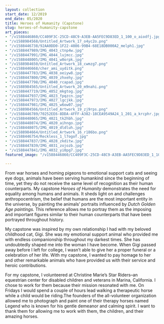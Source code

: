 ```yaml
---
layout: collection
start_date: 12/2019
end_date: 05/2020
title: Heroes of Humanity (Capstone)
slug: heroes-of-humanity-capstone
art_pieces:
- "/v1588446860/CC409F3C-25CD-48C9-A3EB-AA5FEC9D83ED_1_100_o_aiodfj.jpg"
- "/v1588984568/Untitled_Artwork_17_o4yc2o.png"
- "/v1588446738/92AA0DD0-1F22-4086-99B4-68E18DB000A2_melph1.jpg"
- "/v1588447989/IMG_4043_ctnp4w.jpg"
- "/v1588447991/IMG_4044_lujmcc.jpg"
- "/v1588448005/IMG_4041_w0orpk.jpg"
- "/v1588984650/Untitled_Artwork_18_cwmzg7.png"
- "/v1588446668/cher_ami_uyditk.png"
- "/v1588447783/IMG_4038_oeiyw8.jpg"
- "/v1588447800/IMG_4039_zhxehy.jpg"
- "/v1588447798/IMG_4040_rcapad.jpg"
- "/v1588984565/Untitled_Artwork_20_m9nahi.png"
- "/v1588447719/IMG_4052_mkgtog.jpg"
- "/v1588447937/IMG_4023_fpqzcn.jpg"
- "/v1588447973/IMG_4027_lgcjkk.jpg"
- "/v1588447981/IMG_4025_w6ow07.jpg"
- "/v1588984566/Untitled_Artwork_19_zj9rps.png"
- "/v1588446789/70252EE6-8DDA-4FFF-A382-18CEA9549A24_1_201_a_krcphr.jpg"
- "/v1588448065/IMG_4021_tk2hbh.jpg"
- "/v1588448074/IMG_4020_aihngo.jpg"
- "/v1588448075/IMG_4019_dldluh.jpg"
- "/v1588984664/Untitled_Artwork_16_r186bo.png"
- "/v1588446754/Reckless_1_l7ogof.jpg"
- "/v1588447837/IMG_4028_zkditw.jpg"
- "/v1588447839/IMG_4031_zojozb.jpg"
- "/v1588447841/IMG_4032_yi0pg7.jpg"
featured_image: "/v1588446860/CC409F3C-25CD-48C9-A3EB-AA5FEC9D83ED_1_100_o_aiodfj.jpg"

---
```

From war horses and homing pigeons to emotional support cats and seeing eye dogs, animals have been serving humankind since the beginning of time, yet they do not receive the same level of recognition as their human counterparts. My capstone ​_Heroes of Humanity_​ demonstrates the need for equality among humans and animals. It sheds light on and challenges anthropocentrism, the belief that humans are the most important entity in the universe, by painting the animals’ portraits influenced by ​_Dutch Golden Age paintings._​ This reference allows me to portray them as the imposing and important figures similar to their human counterparts that have been portrayed throughout history.

My capstone was inspired by my own relationship I had with my beloved childhood cat, Gigi. She was my emotional support animal who provided me with endless companionship throughout my darkest times. She has undoubtedly shaped me into the woman I have become. When Gigi passed away before I left for college, I wasn’t able to give her a proper funeral or a celebration of her life. With my capstone, I wanted to pay homage to her and other remarkable animals who have provided us with their service and heroic contributions.

For my capstone, I volunteered at Christine Marie’s Star Riders–an equestrian center for disabled children and veterans in Marina, California. I chose to work for them because their mission resonated with me. On Fridays I would spend a couple of hours lead walking a therapeutic horse while a child would be riding.The founders of the all-volunteer organization allowed me to photograph and paint one of their therapy horses named Legend who is known for his gentle demeanor and calming spirit. I want to thank them for allowing me to work with them, the children, and their amazing horses.